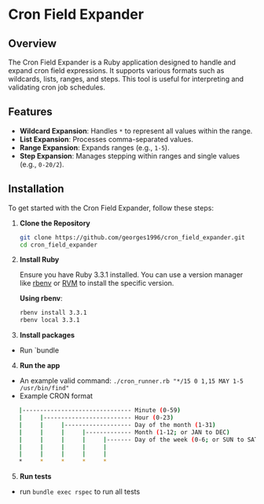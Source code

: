 # Cron Field Expander

## Overview

The Cron Field Expander is a Ruby application designed to handle and expand cron field expressions. It supports various formats such as wildcards, lists, ranges, and steps. This tool is useful for interpreting and validating cron job schedules.

## Features

- **Wildcard Expansion**: Handles `*` to represent all values within the range.
- **List Expansion**: Processes comma-separated values.
- **Range Expansion**: Expands ranges (e.g., `1-5`).
- **Step Expansion**: Manages stepping within ranges and single values (e.g., `0-20/2`).

## Installation

To get started with the Cron Field Expander, follow these steps:

1. **Clone the Repository**

   ```bash
   git clone https://github.com/georges1996/cron_field_expander.git
   cd cron_field_expander
   ```
2. **Install Ruby**

   Ensure you have Ruby 3.3.1 installed. You can use a version manager like [rbenv](https://github.com/rbenv/rbenv) or [RVM](https://rvm.io/) to install the specific version.

   **Using rbenv**:
   ```bash
   rbenv install 3.3.1
   rbenv local 3.3.1
   ```

3. **Install packages**
- Run `bundle

4. **Run the app**
- An example valid command: `./cron_runner.rb "*/15 0 1,15 MAY 1-5 /usr/bin/find"`
- Example CRON format
 ```bash
	|------------------------------- Minute (0-59)
	|     |------------------------- Hour (0-23)
	|     |     |------------------- Day of the month (1-31)
	|     |     |     |------------- Month (1-12; or JAN to DEC)
	|     |     |     |     |------- Day of the week (0-6; or SUN to SAT)
	|     |     |     |     |
	|     |     |     |     |
	*     *     *     *     *
   ```

5. **Run tests**
- run `bundle exec rspec` to run all tests

